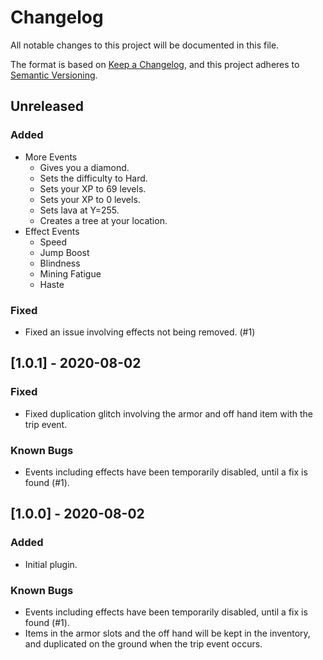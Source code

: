 # Changelog
All notable changes to this project will be documented in this file.

The format is based on [Keep a Changelog](https://keepachangelog.com/en/1.0.0/),
and this project adheres to [Semantic Versioning](https://semver.org/spec/v2.0.0.html).

## Unreleased
### Added
- More Events
  - Gives you a diamond.
  - Sets the difficulty to Hard.
  - Sets your XP to 69 levels.
  - Sets your XP to 0 levels.
  - Sets lava at Y=255.
  - Creates a tree at your location.
- Effect Events
  - Speed
  - Jump Boost
  - Blindness
  - Mining Fatigue
  - Haste

### Fixed
- Fixed an issue involving effects not being removed. (#1)

## [1.0.1] - 2020-08-02
### Fixed
- Fixed duplication glitch involving the armor and off hand item with the trip event.

### Known Bugs
- Events including effects have been temporarily disabled, until a fix is found (#1).

## [1.0.0] - 2020-08-02
### Added
- Initial plugin.

### Known Bugs
- Events including effects have been temporarily disabled, until a fix is found (#1).
- Items in the armor slots and the off hand will be kept in the inventory, and duplicated on the ground when the trip
event occurs.

